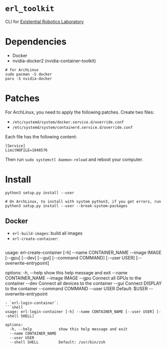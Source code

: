 `erl_toolkit`
===========

CLI for [Existential Robotics Laboratory](http://erl.ucsd.edu/)

# Dependencies

- Docker
- nvidia-docker2 (nvidia-container-toolkit)

```shell
# for ArchLinux
sudo pacman -S docker
paru -S nvidia-docker
```

# Patches

For ArchLinux, you need to apply the following patches. Create two files:
- `/etc/systemd/system/docker.service.d/override.conf`
- `/etc/systemd/system/containerd.service.d/override.conf`

Each file has the following content:
```
[Service]
LimitNOFILE=1048576
```
Then run `sudo systemctl daemon-reload` and reboot your computer.

# Install

```shell
python3 setup.py install --user

# On ArchLinux, to install with system python3, if you get errors, run
python3 setup.py install --user --break-system-packages
```

## Docker

- `erl-build-images`: build all images
- `erl-create-container`:
  ```shell
usage: erl-create-container [-h] --name CONTAINER_NAME --image IMAGE [--gpu] [--dev] [--gui] [--command COMMAND] [--user USER] [--overwrite-entrypoint]

options:
  -h, --help            show this help message and exit
  --name CONTAINER_NAME
  --image IMAGE
  --gpu                 Connect all GPUs to the container
  --dev                 Connect all devices to the container
  --gui                 Connect DISPLAY to the container
  --command COMMAND
  --user USER           Default: $USER
  --overwrite-entrypoint
  ```
- `erl-login-container`:
  ```shell
  usage: erl-login-container [-h] --name CONTAINER_NAME [--user USER] [--shell SHELL]

  options:
    -h, --help            show this help message and exit
    --name CONTAINER_NAME
    --user USER
    --shell SHELL         Default: /usr/bin/zsh
  ```
